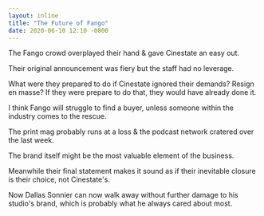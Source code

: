 ```yaml
---
layout: inline
title: "The Future of Fango"
date: 2020-06-10 12:10 -0800
---
```


The Fango crowd overplayed their hand & gave Cinestate an easy out.

Their original announcement was fiery but the staff had no leverage.

What were they prepared to do if Cinestate ignored their demands? Resign en masse? If they were prepare to do that, they would have already done it.

I think Fango will struggle to find a buyer, unless someone within the industry comes to the rescue.

The print mag probably runs at a loss & the podcast network cratered over the last week.

The brand itself might be the most valuable element of the business.

Meanwhile their final statement makes it sound as if their inevitable closure is their choice, not Cinestate's.

Now Dallas Sonnier can now walk away without further damage to his studio's brand, which is probably what he always cared about most.
